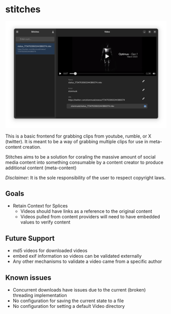 # stitches

![screenshot](screenshots/stitches_screenshot.png)

This is a basic frontend for grabbing clips from youtube, rumble, or X (twitter). It 
is meant to be a way of grabbing multiple clips for use in meta-content creation.

Stitches aims to be a solution for coraling the massive amount of social media content
into something consumable by a content creator to produce additional content (meta-content)

*Disclaimer:* It is the sole responsibility of the user to respect copyright laws. 

## Goals
* Retain Context for Splices 
    * Videos should have links as a reference to the original content
    * Videos pulled from content providers will need to have embedded values to verify content

## Future Support
* md5 videos for downloaded videos
* embed exif information so videos can be validated externally
* Any other mechanisms to validate a video came from a specific author
 
## Known issues
* Concurrent downloads have issues due to the current (broken) threading implementation
* No configuration for saving the current state to a file
* No configuration for setting a default Video directory
